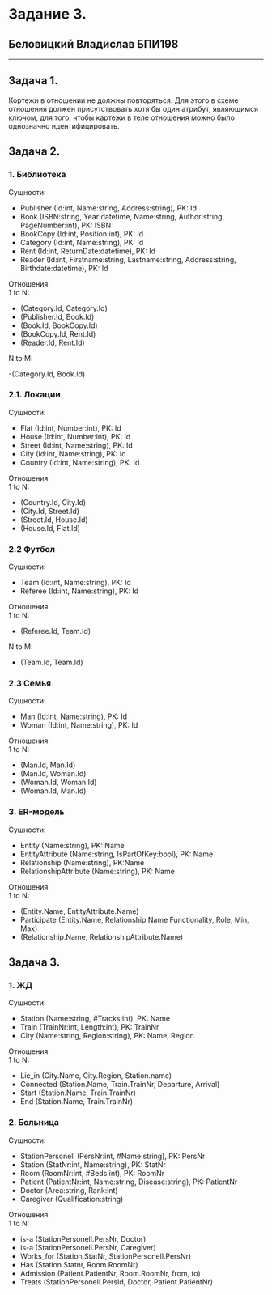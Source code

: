 # Задание 3.## Беловицкий Владислав БПИ198---## Задача 1.Кортежи в отношении не должны повторяться. Для этого в схеме отношения должен присутствовать хотя бы один атрибут, являющимся ключом, для того, чтобы картежи в теле отношения можно было однозначно идентифицировать.## Задача 2.### 1. БиблиотекаСущности: - Publisher (Id:int, Name:string, Address:string), PK: Id - Book (ISBN:string, Year:datetime, Name:string, Author:string, PageNumber:int), PK: ISBN - BookCopy (Id:int, Position:int), PK: Id - Category (Id:int, Name:string), PK: Id - Rent (Id:int, ReturnDate:datetime), PK: Id - Reader (Id:int, Firstname:string, Lastname:string, Address:string, Birthdate:datetime), PK: IdОтношения:<br>1 to N:  - (Category.Id, Category.Id) - (Publisher.Id, Book.Id) - (Book.Id, BookCopy.Id) - (BookCopy.Id, Rent.Id) - (Reader.Id, Rent.Id)N to M: -(Category.Id, Book.Id)### 2.1. ЛокацииСущности: - Flat (Id:int, Number:int), PK: Id - House (Id:int, Number:int), PK: Id - Street (Id:int, Name:string), PK: Id - City (Id:int, Name:string), PK: Id - Country (Id:int, Name:string), PK: IdОтношения:<br>1 to N:  - (Country.Id, City.Id) - (City.Id, Street.Id) - (Street.Id, House.Id) - (House.Id, Flat.Id)### 2.2 ФутболСущности: - Team (Id:int, Name:string), PK: Id - Referee (Id:int, Name:string), PK: IdОтношения:<br>1 to N:  - (Referee.Id, Team.Id)N to M:- (Team.Id, Team.Id)### 2.3 СемьяСущности: - Man (Id:int, Name:string), PK: Id - Woman (Id:int, Name:string), PK: IdОтношения:<br>1 to N:  - (Man.Id, Man.Id) - (Man.Id, Woman.Id) - (Woman.Id, Woman.Id) - (Woman.Id, Man.Id)### 3. ER-модельСущности: - Entity (Name:string), PK: Name - EntityAttribute (Name:string, IsPartOfKey:bool), PK: Name - Relationship (Name:string), PK:Name - RelationshipAttribute (Name:string), PK: NameОтношения:<br>1 to N:  - (Entity.Name, EntityAttribute.Name) - Participate (Entity.Name, Relationship.Name Functionality, Role, Min, Max) - (Relationship.Name, RelationshipAttribute.Name)## Задача 3.### 1. ЖДСущности: - Station (Name:string, #Tracks:int), PK: Name - Train (TrainNr:int, Length:int), PK: TrainNr - City (Name:string, Region:string), PK: Name, RegionОтношения:<br>1 to N:  - Lie_in (City.Name, City.Region, Station.name) - Connected (Station.Name, Train.TrainNr, Departure, Arrival) - Start (Station.Name, Train.TrainNr) - End (Station.Name, Train.TrainNr)### 2. БольницаСущности: - StationPersonell (PersNr:int, #Name:string), PK: PersNr - Station (StatNr:int, Name:string), PK: StatNr - Room (RoomNr:int, #Beds:int), PK: RoomNr - Patient (PatientNr:int, Name:string, Disease:string), PK: PatientNr - Doctor (Area:string, Rank:int) - Caregiver (Qualification:string)Отношения:<br>1 to N:  - is-a (StationPersonell.PersNr, Doctor) - is-a (StationPersonell.PersNr, Caregiver) - Works_for (Station.StatNr, StationPersonell.PersNr) - Has (Station.Statnr, Room.RoomNr) - Admission (Patient.PatientNr, Room.RoomNr, from, to) - Treats (StationPersonell.PersId, Doctor, Patient.PatientNr)